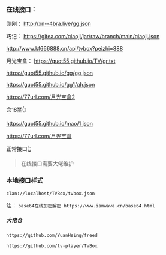 ### 在线接口：

刚刚：
http://xn--4bra.live/gg.json

巧记：
https://gitea.com/qiaoji/jar/raw/branch/main/qiaoji.json

http://www.kf666888.cn/api/tvbox?peizhi=888

月光宝盒：
https://guot55.github.io/TV/gr.txt

https://guot55.github.io/gg/gg.json

https://guot55.github.io/gg1/qh.json 

https://77url.com/月光宝盒2

含18🈲👆

https://guot55.github.io/mao/1.json 

https://77url.com/月光宝盒

正常接口👆


> 在线接口需要大佬维护

### 本地接口样式

```
clan://localhost/TVBox/tvbox.json
```





注：
`base64在线加密解密 https://www.iamwawa.cn/base64.html`

##### 大佬仓
`https://github.com/YuanHsing/freed`

`https://github.com/tv-player/TvBox`
